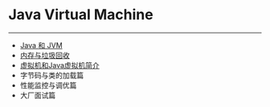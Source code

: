 # Java Virtual Machine
-----------------------------------------------------

* [Java 和 JVM](https://github.com/Dotagoodgogo/JVM/blob/main/javacontent/JavaandJVM.md)
* [内存与垃圾回收](https://github.com/Dotagoodgogo/JVM/blob/main/javacontent/GarbageCollection.md)
* [虚拟机和Java虚拟机简介](https://github.com/Dotagoodgogo/JVM/blob/main/javacontent/VirtualMachine%2Cmd)
* 字节码与类的加载篇
* 性能监控与调优篇
* 大厂面试篇




